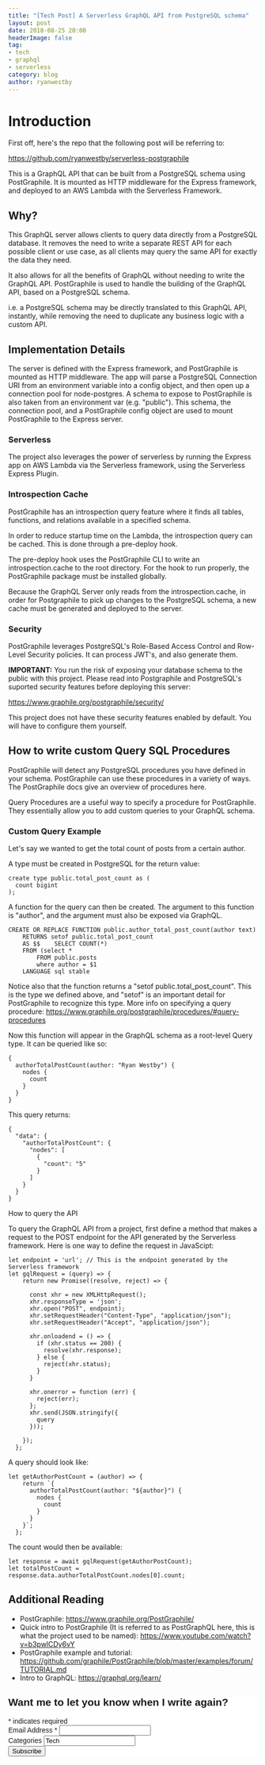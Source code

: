```yaml
---
title: "[Tech Post] A Serverless GraphQL API from PostgreSQL schema"
layout: post
date: 2018-08-25 20:00
headerImage: false
tag:
- tech
- graphql
- serverless
category: blog
author: ryanwestby
---
```


# Introduction

First off, here's the repo that the following post will be referring to:

https://github.com/ryanwestby/serverless-postgraphile

This is a GraphQL API that can be built from a PostgreSQL schema using PostGraphile. It is mounted as HTTP middleware for the Express framework, and deployed to an AWS Lambda with the Serverless Framework.

## Why?

This GraphQL server allows clients to query data directly from a PostgreSQL database. It removes the need to write a separate REST API for each possible client or use case, as all clients may query the same API for exactly the data they need. 

It also allows for all the benefits of GraphQL without needing to write the GraphQL API. PostGraphile is used to handle the building of the GraphQL API, based on a PostgreSQL schema. 

i.e. a PostgreSQL schema may be directly translated to this GraphQL API, instantly, while removing the need to duplicate any business logic with a custom API.

## Implementation Details

The server is defined with the Express framework, and PostGraphile is mounted as HTTP middleware. The app will parse a PostgreSQL Connection URI from an environment variable into a config object, and then open up a connection pool for node-postgres. A schema to expose to PostGraphile is also taken from an environment var (e.g. "public"). This schema, the connection pool, and a PostGraphile config object are used to mount PostGraphile to the Express server.

### Serverless

The project also leverages the power of serverless by running the Express app on AWS Lambda via the Serverless framework, using the Serverless Express Plugin.

### Introspection Cache

PostGraphile has an introspection query feature where it finds all tables, functions, and relations available in a specified schema.

In order to reduce startup time on the Lambda, the introspection query can be cached. This is done through a pre-deploy hook.

The pre-deploy hook uses the PostGraphile CLI to write an introspection.cache to the root directory. For the hook to run properly, the PostGraphile package must be installed globally.

Because the GraphQL Server only reads from the introspection.cache, in order for Postgraphile to pick up changes to the PostgreSQL schema, a new cache must be generated and deployed to the server. 

### Security

PostGraphile leverages PostgreSQL's Role-Based Access Control and Row-Level Security policies. It can process JWT's, and also generate them. 

**IMPORTANT:** You run the risk of exposing your database schema to the public with this project. Please read into Postgraphile and PostgreSQL's suported security features before deploying this server:

https://www.graphile.org/postgraphile/security/

This project does not have these security features enabled by default. You will have to configure them yourself.

## How to write custom Query SQL Procedures

PostGraphile will detect any PostgreSQL procedures you have defined in your schema. PostGraphile can use these procedures in a variety of ways. The PostGraphile docs give an overview of procedures here.

Query Procedures are a useful way to specify a procedure for PostGraphile. They essentially allow you to add custom queries to your GraphQL schema. 

### Custom Query Example

Let's say we wanted to get the total count of posts from a certain author.

A type must be created in PostgreSQL for the return value:

```
create type public.total_post_count as (
  count bigint
);
```

A function for the query can then be created. The argument to this function is "author", and the argument must also be exposed via GraphQL.

```
CREATE OR REPLACE FUNCTION public.author_total_post_count(author text)
	RETURNS setof public.total_post_count
	AS $$    SELECT COUNT(*)
	FROM (select * 
		FROM public.posts 
		where author = $1
	LANGUAGE sql stable
```

Notice also that the function returns a "setof public.total_post_count". This is the type we defined above, and "setof" is an important detail for PostGraphile to recognize this type. More info on specifying a query procedure: https://www.graphile.org/postgraphile/procedures/#query-procedures

Now this function will appear in the GraphQL schema as a root-level Query type. It can be queried like so:

```
{
  authorTotalPostCount(author: "Ryan Westby") {
    nodes {
      count
    }
  }
}
```
This query returns:
```
{
  "data": {
    "authorTotalPostCount": {
      "nodes": [
        {
          "count": "5"
        }
      ]
    }
  }
}
```
How to query the API

To query the GraphQL API from a project, first define a method that makes a request to the POST endpoint for the API generated by the Serverless framework. Here is one way to define the request in JavaScipt:

```
let endpoint = 'url'; // This is the endpoint generated by the Serverless framework
let gqlRequest = (query) => {
    return new Promise((resolve, reject) => {

      const xhr = new XMLHttpRequest();
      xhr.responseType = 'json';
      xhr.open("POST", endpoint);
      xhr.setRequestHeader("Content-Type", "application/json");
      xhr.setRequestHeader("Accept", "application/json");

      xhr.onloadend = () => {
        if (xhr.status == 200) {
          resolve(xhr.response);
        } else {
          reject(xhr.status);
        }
      }

      xhr.onerror = function (err) {
        reject(err);
      };
      xhr.send(JSON.stringify({
        query
      }));

    });
  };
```

A query should look like:
```
let getAuthorPostCount = (author) => {
    return `{
      authorTotalPostCount(author: "${author}") {
        nodes {
          count
        }
      }
    }`;
  };
```
The count would then be available:

```
let response = await gqlRequest(getAuthorPostCount);
let totalPostCount = response.data.authorTotalPostCount.nodes[0].count;
```

## Additional Reading

- PostGraphile: https://www.graphile.org/PostGraphile/ 
- Quick intro to PostGraphile (It is referred to as PostGraphQL here, this is what the project used to be named): https://www.youtube.com/watch?v=b3pwlCDy6vY
- PostGraphile example and tutorial: https://github.com/graphile/PostGraphile/blob/master/examples/forum/TUTORIAL.md
- Intro to GraphQL: https://graphql.org/learn/

<!-- Begin MailChimp Signup Form -->
<link href="//cdn-images.mailchimp.com/embedcode/classic-10_7.css" rel="stylesheet" type="text/css">
<style type="text/css">
	#mc_embed_signup{background:#fff; clear:left; font:14px Helvetica,Arial,sans-serif; }
	/* Add your own MailChimp form style overrides in your site stylesheet or in this style block.
	   We recommend moving this block and the preceding CSS link to the HEAD of your HTML file. */
</style>
<div id="mc_embed_signup">
<form action="https://westby.us19.list-manage.com/subscribe/post?u=4ce1d2eb2422f24f44b2af88c&amp;id=bec4940a18" method="post" id="mc-embedded-subscribe-form" name="mc-embedded-subscribe-form" class="validate" target="_blank" novalidate>
    <div id="mc_embed_signup_scroll">
	<h2>Want me to let you know when I write again?</h2>
<div class="indicates-required"><span class="asterisk">*</span> indicates required</div>
<div class="mc-field-group">
	<label for="mce-EMAIL">Email Address  <span class="asterisk">*</span>
</label>
	<input type="email" value="" name="EMAIL" class="required email" id="mce-EMAIL">
</div>
<div class="mc-field-group">
	<label for="mce-MMERGE6">Categories </label>
	<input type="text" value="Tech" name="MMERGE6" class="" id="mce-MMERGE6">
</div>
	<div id="mce-responses" class="clear">
		<div class="response" id="mce-error-response" style="display:none"></div>
		<div class="response" id="mce-success-response" style="display:none"></div>
	</div>    <!-- real people should not fill this in and expect good things - do not remove this or risk form bot signups-->
    <div style="position: absolute; left: -5000px;" aria-hidden="true"><input type="text" name="b_4ce1d2eb2422f24f44b2af88c_bec4940a18" tabindex="-1" value=""></div>
    <div class="clear"><input type="submit" value="Subscribe" name="subscribe" id="mc-embedded-subscribe" class="button"></div>
    </div>
</form>
</div>
<script type='text/javascript' src='//s3.amazonaws.com/downloads.mailchimp.com/js/mc-validate.js'></script><script type='text/javascript'>(function($) {window.fnames = new Array(); window.ftypes = new Array();fnames[0]='EMAIL';ftypes[0]='email';fnames[6]='MMERGE6';ftypes[6]='text';}(jQuery));var $mcj = jQuery.noConflict(true);</script>
<!--End mc_embed_signup-->
